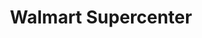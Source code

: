 ---
title: "Walmart Supercenter"
url: /decatur/walmart-supercenter-east-maryland-street/
shop: supermarket
---